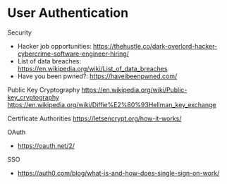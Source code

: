 # User Authentication

Security
- Hacker job opportunities: https://thehustle.co/dark-overlord-hacker-cybercrime-software-engineer-hiring/
- List of data breaches: https://en.wikipedia.org/wiki/List_of_data_breaches
- Have you been pwned?: https://haveibeenpwned.com/

Public Key Cryptography
https://en.wikipedia.org/wiki/Public-key_cryptography
https://en.wikipedia.org/wiki/Diffie%E2%80%93Hellman_key_exchange

Certificate Authorities
https://letsencrypt.org/how-it-works/

OAuth
- https://oauth.net/2/

SSO
- https://auth0.com/blog/what-is-and-how-does-single-sign-on-work/

